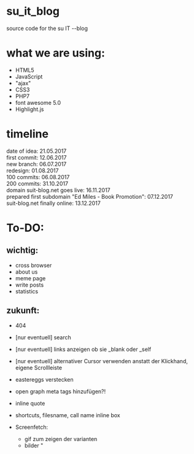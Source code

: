 # su_it_blog
source code for the su IT --blog

# what we are using:
- HTML5
- JavaScript
- "ajax"
- CSS3
- PHP7
- font awesome 5.0
- Highlight.js

# timeline

date of idea: 21.05.2017
<br>
first commit: 12.06.2017
<br>
new branch: 06.07.2017
<br>
redesign: 01.08.2017
<br>
100 commits: 06.08.2017
<br>
200 commits: 31.10.2017
<br>
domain suit-blog.net goes live: 16.11.2017
<br>
prepared first subdomain "Ed Miles - Book Promotion": 07.12.2017
<br>
suit-blog.net finally online: 13.12.2017

# To-DO:
## wichtig:

- cross browser
- about us
- meme page
- write posts
- statistics

## zukunft:

- 404
- [nur eventuell] search
- [nur eventuell] links anzeigen ob sie _blank oder _self
- [nur eventuell] alternativer Cursor verwenden anstatt der Klickhand, eigene Scrollleiste
- eastereggs verstecken
- open graph meta tags hinzufügen?!
- inline quote
- shortcuts, filesname, call name inline box

- Screenfetch:
	- gif zum zeigen der varianten
	- bilder "
